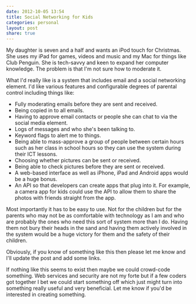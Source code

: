 ```yaml
---
date: 2012-10-05 13:54
title: Social Networking for Kids
categories: personal
layout: post
share: true
---
```


My daughter is seven and a half and wants an iPod touch for Christmas. She uses my iPad for games, videos and music and my Mac for things like Club Penguin. She is tech-savvy and keen to expand her computer knowledge. The problem is that I'm not sure how to moderate it.

What I'd really like is a system that includes email and a social networking element. I'd like various features and configurable degrees of parental control including things like:

* Fully moderating emails before they are sent and received.
* Being copied in to all emails.
* Having to approve email contacts or people she can chat to via the social media element.
* Logs of messages and who she's been talking to.
* Keyword flags to alert me to things.
* Being able to mass-approve a group of people between certain hours such as her class in school hours so they can use the system during their ICT lessons.
* Choosing whether pictures can be sent or received.
* Being able to check pictures before they are sent or received.
* A web-based interface as well as iPhone, iPad and Android apps would be a huge bonus.
* An API so that developers can create apps that plug into it. For example, a camera app for kids could use the API to allow them to share the photos with friends straight from the app.

Most importantly it has to be easy to use. Not for the children but for the parents who may not be as comfortable with technology as I am and who are probably the ones who need this sort of system more than I do. Having them not bury their heads in the sand and having them actively involved in the system would be a huge victory for them and the safety of their children.

Obviously, if you know of something like this then please let me know and I'll update the post and add some links.

If nothing like this seems to exist then maybe we could crowd-code something. Web services and security are not my forte but if a few coders got together I bet we could start something off which just might turn into something really useful and very beneficial. Let me know if you'd be interested in creating something.
